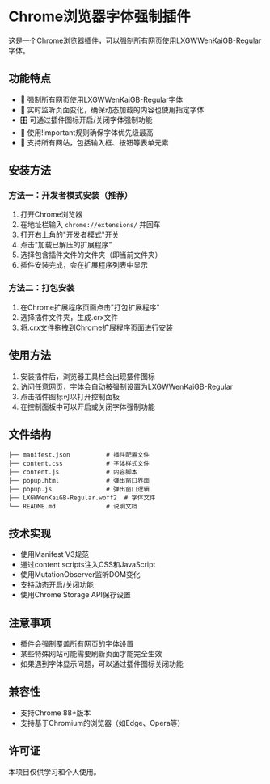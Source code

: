 # Chrome浏览器字体强制插件

这是一个Chrome浏览器插件，可以强制所有网页使用LXGWWenKaiGB-Regular字体。

## 功能特点

- 🎨 强制所有网页使用LXGWWenKaiGB-Regular字体
- 🔄 实时监听页面变化，确保动态加载的内容也使用指定字体
- 🎛️ 可通过插件图标开启/关闭字体强制功能
- 💪 使用!important规则确保字体优先级最高
- 🚀 支持所有网站，包括输入框、按钮等表单元素

## 安装方法

### 方法一：开发者模式安装（推荐）

1. 打开Chrome浏览器
2. 在地址栏输入 `chrome://extensions/` 并回车
3. 打开右上角的"开发者模式"开关
4. 点击"加载已解压的扩展程序"
5. 选择包含插件文件的文件夹（即当前文件夹）
6. 插件安装完成，会在扩展程序列表中显示

### 方法二：打包安装

1. 在Chrome扩展程序页面点击"打包扩展程序"
2. 选择插件文件夹，生成.crx文件
3. 将.crx文件拖拽到Chrome扩展程序页面进行安装

## 使用方法

1. 安装插件后，浏览器工具栏会出现插件图标
2. 访问任意网页，字体会自动被强制设置为LXGWWenKaiGB-Regular
3. 点击插件图标可以打开控制面板
4. 在控制面板中可以开启或关闭字体强制功能

## 文件结构

```
├── manifest.json          # 插件配置文件
├── content.css            # 字体样式文件
├── content.js             # 内容脚本
├── popup.html             # 弹出窗口界面
├── popup.js               # 弹出窗口逻辑
├── LXGWWenKaiGB-Regular.woff2  # 字体文件
└── README.md              # 说明文档
```

## 技术实现

- 使用Manifest V3规范
- 通过content scripts注入CSS和JavaScript
- 使用MutationObserver监听DOM变化
- 支持动态开启/关闭功能
- 使用Chrome Storage API保存设置

## 注意事项

- 插件会强制覆盖所有网页的字体设置
- 某些特殊网站可能需要刷新页面才能完全生效
- 如果遇到字体显示问题，可以通过插件图标关闭功能

## 兼容性

- 支持Chrome 88+版本
- 支持基于Chromium的浏览器（如Edge、Opera等）

## 许可证

本项目仅供学习和个人使用。